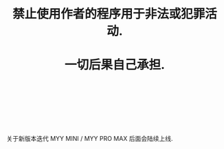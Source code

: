 # <p align="center">禁止使用作者的程序用于非法或犯罪活动.</p>
# <p align="center">一切后果自己承担.</p>
<br/>
<br/>
<br/>
<br/>
<br/>
<br/>
<p align="left">关于新版本迭代 MYY MINI / MYY PRO MAX 后面会陆续上线.</p>
